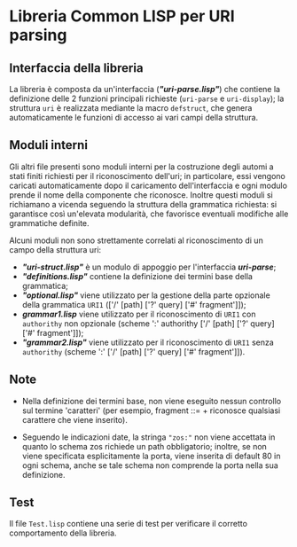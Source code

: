 # Libreria **Common LISP** per **URI parsing**

## Interfaccia della libreria
La libreria è composta da un'interfaccia (***"uri-parse.lisp"***) che contiene la definizione delle 
2 funzioni principali richieste (<code>uri-parse</code> e <code>uri-display</code>); la struttura <code>uri</code> è realizzata mediante
la macro <code>defstruct</code>, che genera automaticamente le funzioni di accesso ai vari campi della struttura.

## Moduli interni
Gli altri file presenti sono moduli interni per la costruzione degli automi a stati finiti richiesti per
il riconoscimento dell'uri; in particolare, essi vengono caricati automaticamente dopo il caricamento
dell'interfaccia e ogni modulo prende il nome della componente che riconosce. Inoltre questi moduli si 
richiamano a vicenda seguendo la struttura della grammatica richiesta: si garantisce così un'elevata 
modularità, che favorisce eventuali modifiche alle grammatiche definite.

Alcuni moduli non sono strettamente correlati al riconoscimento di un campo della struttura uri:

- ***"uri-struct.lisp"*** è un modulo di appoggio per l'interfaccia ***uri-parse***;
- ***"definitions.lisp"*** contiene la definizione dei termini base della grammatica;
- ***"optional.lisp"*** viene utilizzato per la gestione della parte opzionale della grammatica <code>URI1</code>
(['/' [path] ['?' query] ['#' fragment']]);
- ***grammar1.lisp*** viene utilizzato per il riconoscimento di <code>URI1</code> con <code>authorithy</code> non opzionale
(scheme ':' authorithy ['/' [path] ['?' query] ['#' fragment']]);
- ***"grammar2.lisp"*** viene utilizzato per il riconoscimento di <code>URI1</code> senza <code>authorithy</code> 
(scheme ':' ['/' [path] ['?' query] ['#' fragment']]).

## Note

- Nella definizione dei termini base, non viene eseguito nessun controllo sul termine 'caratteri'
(per esempio, fragment ::= <caratteri>+ riconosce qualsiasi carattere che viene inserito).


- Seguendo le indicazioni date, la stringa <code>"zos:"</code> non viene accettata in quanto lo schema zos richiede un path
obbligatorio; inoltre, se non viene specificata esplicitamente la porta, viene inserita di default 80 in ogni schema,
anche se tale schema non comprende la porta nella sua definizione.

## Test
Il file <code>Test.lisp</code> contiene una serie di test per verificare il corretto comportamento della libreria.

